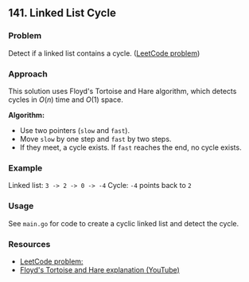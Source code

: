 ## 141. Linked List Cycle

### Problem
Detect if a linked list contains a cycle. ([LeetCode problem](https://leetcode.com/problems/linked-list-cycle/))

### Approach
This solution uses Floyd's Tortoise and Hare algorithm, which detects cycles in $O(n)$ time and $O(1)$ space.

**Algorithm:**
- Use two pointers (`slow` and `fast`).
- Move `slow` by one step and `fast` by two steps.
- If they meet, a cycle exists. If `fast` reaches the end, no cycle exists.

### Example
Linked list: `3 -> 2 -> 0 -> -4`
Cycle: `-4` points back to `2`

### Usage
See `main.go` for code to create a cyclic linked list and detect the cycle.

### Resources
- [LeetCode problem: ](https://leetcode.com/problems/linked-list-cycle/)
- [Floyd's Tortoise and Hare explanation (YouTube)](https://youtu.be/gBTe7lFR3vc?si=LxM8Nv82Ja9XyO8f)
